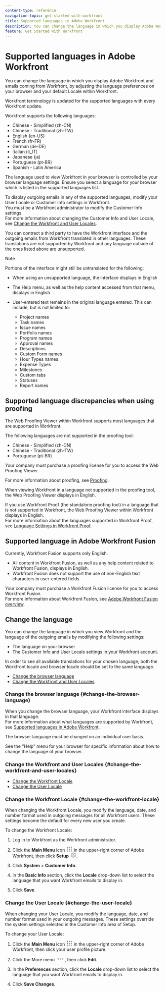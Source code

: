 ```yaml
---
content-type: reference
navigation-topic: get-started-with-workfront
title: Supported languages in Adobe Workfront
description: You can change the language in which you display Adobe Workfront and emails coming from Workfront, by adjusting the language preferences on your browser and your default Locale within Workfront.
feature: Get Started with Workfront
---
```


# Supported languages in Adobe Workfront

You can change the language in which you display Adobe Workfront and emails coming from Workfront, by adjusting the language preferences on your browser and your default Locale within Workfront.

Workfront terminology is updated for the supported languages with every Workfront update.

Workfront supports the following languages:

* Chinese - Simplified (zh-CN)
* Chinese - Traditional (zh-TW)
* English (en-US)
* French (fr-FR)
* German (de-DE)
* Italian (it_IT)
* Japanese (ja)
* Portuguese (pt-BR)
* Spanish - Latin America

The language used to view Workfront in your browser is controlled by your browser language settings. Ensure you select a language for your browser which is listed in the supported languages list.

To display outgoing emails in any of the supported languages, modify your User Locale or Customer Info settings in Workfront.  
You must be a Workfront administrator to modify the Customer Info settings.  
For more information about changing the Customer Info and User Locale, see [Change the Workfront and User Locales](#change-the-workfront-and-user-locales).

You can contract a third party to have the Workfront interface and the outgoing emails from Workfront translated in other languages. These translations are not supported by Workfront and any language outside of the ones listed above are unsupported.

>[!NOTE]
>
>Portions of the interface might still be untranslated for the following:  
>
>* When using an unsupported language, the interface displays in English
>* The Help menu, as well as the help content accessed from that menu, displays in English
>* User-entered text remains in the original language entered. This can include, but is not limited to:
>
>   * Project names
>   * Task names
>   * Issue names
>   * Portfolio names
>   * Program names
>   * Approval names
>   * Descriptions
>   * Custom Form names
>   * Hour Types names
>   * Expense Types
>   * Milestones
>   * Custom tabs
>   * Statuses
>   * Report names
>

## Supported language discrepancies when using proofing

The Web Proofing Viewer within Workfront supports most languages that are supported in Workfront.

The following languages are not supported in the proofing tool:

* Chinese - Simplified (zh-CN)
* Chinese - Traditional (zh-TW)
* Portuguese (pt-BR)

Your company must purchase a proofing license for you to access the Web Proofing Viewer.

For more information about proofing, see [Proofing](../review-and-approve-work/proofing/proofing.md).

When viewing Workfront in a language not supported in the proofing tool, the Web Proofing Viewer displays in English.

If you use Workfront Proof (the standalone proofing tool) in a language that is not supported in Workfront, the Web Proofing Viewer within Workfront displays in English.  
For more information about the languages supported in Workfront Proof, see [Language Settings in Workfront Proof](../workfront-proof/wp-getstarted/system-information/language-settings.md).

## Supported language in Adobe Workfront Fusion

Currently, Workfront Fusion supports only English.

* All content in Workfront Fusion, as well as any help content related to Workfront Fusion, displays in English.
* Workfront Fusion does not support the use of non-English text characters in user-entered fields.

Your company must purchase a Workfront Fusion license for you to access Workfront Fusion.   
For more information about Workfront Fusion, see [Adobe Workfront Fusion overview](../workfront-fusion/get-started/workfront-fusion-overview.md).

## Change the language

You can change the language in which you view Workfront and the language of the outgoing emails by modifying the following settings:

* The language on your browser
* The Customer Info and User Locale settings in your Workfront account.

In order to see all available translations for your chosen language, both the Workfront locale and browser locale should be set to the same language.

* [Change the browser language](#change-the-browser-language) 
* [Change the Workfront and User Locales](#change-the-workfront-and-user-locales)

### Change the browser language {#change-the-browser-language}

When you change the browser language, your Workfront interface displays in that language.   
For more information about what languages are supported by Workfront, see [Supported languages in Adobe Workfront](#supported-languages).

The browser language must be changed on an individual user basis.

See the "Help" menu for your browser for specific information about how to change the language of your browser.

### Change the Workfront and User Locales {#change-the-workfront-and-user-locales}

* [Change the Workfront Locale](#change-the-workfront-locale) 
* [Change the User Locale](#change-the-user-locale)

### Change the Workfront Locale {#change-the-workfront-locale}

When changing the Workfront Locale, you modify the language, date, and number format used in outgoing messages for all Workfront users. These settings become the default for every new user you create.

To change the Workfront Locale:

1. Log in to Workfront as the Workfront administrator.
1. Click the **Main Menu** icon ![](assets/main-menu-icon.png) in the upper-right corner of Adobe Workfront, then click **Setup** ![](assets/gear-icon-settings.png).

1. Click **System** > **Customer Info.**

1. In the **Basic Info** section, click the **Locale** drop-down list to select the language that you want Workfront emails to display in.

1. Click **Save**.

### Change the User Locale {#change-the-user-locale}

When changing your User Locale, you modify the language, date, and number format used in your outgoing messages. These settings override the system settings selected in the Customer Info area of Setup.

To change your User Locale:

1. Click the **Main Menu** icon ![](assets/main-menu-icon.png) in the upper-right corner of Adobe Workfront, then click your user profile picture.

1. Click the More menu ![](assets/more-icon.png), then click **Edit**.

1. In the **Preferences** section, click the **Locale** drop-down list to select the language that you want Workfront emails to display in.

1. Click **Save Changes**.

